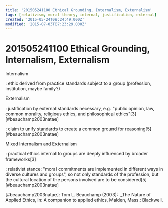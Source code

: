 ```yaml
---
title: '201505241100 Ethical Grounding, Internalism, Externalism'
tags: [relativism, moral-theory, internal, justification, external]
created: '2015-05-24T09:24:49.000Z'
modified: '2015-07-03T07:23:29.000Z'
---
```


# 201505241100 Ethical Grounding, Internalism, Externalism

Internalism

: ethic derived from practice standards subject to a group (profession, institution, maybe family?)

Externalism

: justification by external standards necessary, e.g. "public opinion, law, common morality, religious ethics, and philosophical ethics"\[3\]\[#beauchamp2003natae\]

: claim to unify standards to create a common ground for reasoning\[5\]\[#beauchamp2003natae\]

Mixed Internalism and Externalism

: practical ethics internal to groups are deeply influenced by broader frameworks\[3\]

: relativist stance: "moral commitments are implemented in different ways in diverse cultures and groups", so not only standards of the profession, but the cultural location of the persons involved are to be considered\[5\]\[#beauchamp2003natae\]

\[#beauchamp2003natae\]: Tom L. Beauchamp (2003):  \_The Nature of Applied Ethics, in: A companion to applied ethics, Malden, Mass.: Blackwell.
